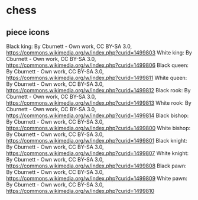 # chess

## piece icons
Black king: By Cburnett - Own work, CC BY-SA 3.0, https://commons.wikimedia.org/w/index.php?curid=1499803
White king: By Cburnett - Own work, CC BY-SA 3.0, https://commons.wikimedia.org/w/index.php?curid=1499806
Black queen: By Cburnett - Own work, CC BY-SA 3.0, https://commons.wikimedia.org/w/index.php?curid=1499811
White queen: By Cburnett - Own work, CC BY-SA 3.0, https://commons.wikimedia.org/w/index.php?curid=1499812
Black rook: By Cburnett - Own work, CC BY-SA 3.0, https://commons.wikimedia.org/w/index.php?curid=1499813
White rook: By Cburnett - Own work, CC BY-SA 3.0, https://commons.wikimedia.org/w/index.php?curid=1499814
Black bishop: By Cburnett - Own work, CC BY-SA 3.0, https://commons.wikimedia.org/w/index.php?curid=1499800
White bishop: By Cburnett - Own work, CC BY-SA 3.0, https://commons.wikimedia.org/w/index.php?curid=1499801
Black knight: By Cburnett - Own work, CC BY-SA 3.0, https://commons.wikimedia.org/w/index.php?curid=1499807
White knight: By Cburnett - Own work, CC BY-SA 3.0, https://commons.wikimedia.org/w/index.php?curid=1499808
Black pawn: By Cburnett - Own work, CC BY-SA 3.0, https://commons.wikimedia.org/w/index.php?curid=1499809
White pawn: By Cburnett - Own work, CC BY-SA 3.0, https://commons.wikimedia.org/w/index.php?curid=1499810
